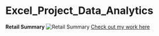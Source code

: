 # Excel_Project_Data_Analytics
**Retail Summary**
![Retail Summary](https://github.com/user-attachments/assets/4a3f914d-ccf3-404f-9bf4-9e81f26a6251)
[Check out my work here](Excel_Project_Data_Analytics)

